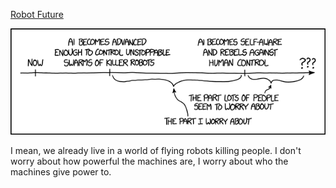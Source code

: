 [Robot Future](https://xkcd.com/1968)

![Robot Future](./random_comic.png)

I mean, we already live in a world of flying robots killing people. I don't worry about how powerful the machines are, I worry about who the machines give power to.

